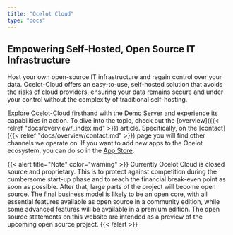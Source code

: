 ```yaml
---
title: "Ocelot Cloud"
type: "docs"
---
```


## Empowering Self-Hosted, Open Source IT Infrastructure

Host your own open-source IT infrastructure and regain control over your data. Ocelot-Cloud offers an easy-to-use, self-hosted solution that avoids the risks of cloud providers, ensuring your data remains secure and under your control without the complexity of traditional self-hosting.

Explore Ocelot-Cloud firsthand with the <a href="https://demo.ocelot-cloud.org/" target="_blank" rel="noopener noreferrer">Demo Server</a> and experience its capabilities in action. To dive into the topic, check out the [overview]({{< relref "docs/overview/_index.md" >}}) article. Specifically, on the [contact]({{< relref "docs/overview/contact.md" >}}) page you will find other channels we operate on. If you want to add new apps to the Ocelot ecosystem, you can do so in the <a href="https://store.ocelot-cloud.org" target="_blank" rel="noopener noreferrer">App Store</a>.

{{< alert title="Note" color="warning" >}}
Currently Ocelot Cloud is closed source and proprietary. This is to protect against competition during the cumbersome start-up phase and to reach the financial break-even point as soon as possible. After that, large parts of the project will become open source. The final business model is likely to be an open core, with all essential features available as open source in a community edition, while some advanced features will be available in a premium edition. The open source statements on this website are intended as a preview of the upcoming open source project.
{{< /alert >}}